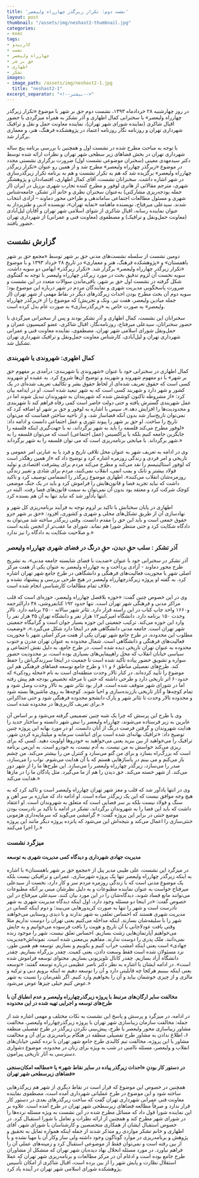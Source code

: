 ```yaml
---
title: 'نشست دوم: تکرار زیرگذر چهارراه ولیعصر'
layout: post
thumbnail: "/assets/img/neshast2-thumbnail.jpg"
categories:
- exec
tags:
- کارپیدو
- نشست
- چهارراه ولیعصر
- حق بر شر
- اطهاری
- تشکر
images:
- image_path: /assets/img/neshast2-1.jpg
  title: "neshast2-1"
excerpt_separator: "<!--بیشتر-->"
---
```


در روز چهارشنبه ۲۸ خردادماه ۱۳۹۳، نشست دوم حق بر شهر با موضوع «تکرار زیرگذر چهارراه ولیعصر» با سخنرانی کمال اطهاری و آذر تشکر به همراه میزگردی با حضور اقبال شاکری (نماینده شورای شهر تهران)، نماینده معاونت حمل و نقل و ترافیک شهرداری تهران و روزنامه نگار روزنامه اعتماد در پژوهشکده فرهنگ، هنر، و معماری برگزار شد. 

<!--بیشتر-->

با توجه به مباحث مطرح شده در نشست اول و همچنین با بررسی برنامه پنج ساله شهرداری تهران در بخش فضاهای زیر سطحی شهر تهران و نظرات ارائه شده توسط دکتر سیدمهدی معینی (سخنران موضوعی نشست اول) ضرورت برگزاری نشستی مجدد در موضوع «زیرگذر چهارراه ولیعصر» مطرح شد و از همین رو عنوان «تکرار زیرگذر چهارراه ولیعصر» برگزیده شد که هم به تکرار نشست و هم به برنامه تکرار زیرگذرسازی در شهر اشاره داشت. سخنرانان نشست، آقای کمال اطهاری، اقتصاددان و پژوهشگر شهری، مترجم مقالاتی از هانری لوفور و مطرح کننده تجارب شهری برزیل در ایران (از جمله بودجه‌ریزی مشارکتی) به‌عنوان سخنران نظری و خانم آذر تشکر، جامعه‌شناس شهری و مسئول مطالعات اجتماعی ساماندهی و طراحی محور دماوند – آزادی انتخاب شدند. سیدعلی میرفتاح، نویسنده ماهنامه «نمایه تهران»، نویسنده ادبی و طنزپرداز به عنوان نماینده رسانه، اقبال شاکری از شوای اسلامی شهر تهران و آقایان لیل‌آبادی (معاونت حمل‌ونقل و ترافیک) و مصطفوی (معاونت فنی و عمرانی) از شهرداری تهران حضور یافتند.

## گزارش نشست
دومین نشست از سلسله نشست‌های مدنی حق بر شهر توسط «مجمع حق بر شهر باهمستان» و «پژوهشکده فرهنگ، هنر و معماری» در تاریخ ۲۸ خرداد ۱۳۹۳ و با موضوع «تکرار زیرگذر چهارراه ولیعصر» برگزار شد. «تکرار زیرگذر» ایهامی دو سویه داشت. سویه نخست آن لزوم تدقیق بحث در مورد زیرگذر چهارراه ولیعصر با توجه به گفتگوی شکل گرفته در نشست اول حق بر شهر، باقی‌ماندن سوالات متعدد در این نشست و ضرورت پاسخگویی مدیریت شهری و نمایندگان مردم در شهر درباره این موضوع بود؛ سویه دوم آن بحث مطرح بودن احداث زیرگذرهای دیگر در نقاط مهمی از شهر تهران (از جمله میادین ولیعصر، هفت تیر، ونک و تجریش) که موضوع را از «زیرگذر چهارراه ولیعصر» به صورت خاص به «زیرگذرسازی» به صورت عام بدل کرده است.

سخنرانان این نشست، کمال اطهاری و آذر تشکر بودند و پس از سخنرانی میزگردی با حضور سخنرانان، سیدعلی میرفتاح، روزنامه‌نگار، اقبال شاکری، عضو کمیسیون عمران و حمل‌ونقل شورای اسلامی شهر تهران، مصطفوی، نماینده معاونت فنی و عمرانی شهرداری تهران و لیل‌‌آبادی، کارشناس معاونت حمل‌ونقل و ترافیک شهرداری تهران تشکیل شد.

### کمال اطهری: شهروندی یا شهربندی
کمال اطهاری در سخنرانی خود با عنوان «شهروندی یا شهربندی: درآمدی بر مفهوم حق بر شهر» با دو مفهوم شهروند و شهربند و توضیح آن‌ها شروع کرد. به عقیده او شهروند کسی است که حقوق تعریف شده‌ای از لحاظ حقوق بشر و تکالیف تعریف شده‌ای در یک کشور و شهر دارد و شهربند کسی است که به شهر تبعید شده است. او در ایدامه بیان کرد: «از مشروطه تاکنون کوشش شده که شهربندان به شهروندان تبدیل شوند اما در عمل شهربندی گسترش یافته و حتی دولت حاضر است کمی رفاه فراهم کند تا شهربندی و محدودیت‌ها را افزایش دهد.»، سپس با اشاره به لوفور و حق بر شهر او اضافه کرد که نمی‌توان تاریخ‌ساز شد بدون آنکه فضاساز شد، و از ناحیه ساختن فضاست که می‌توان تاریخ را ساخت. او حق بر شهر را پیوند تئوری و عمل اجتماعی دانست و ادامه داد: «لوفور مطرح می‌کند فلسفه را باید به شهر برگرداند، نه با جهت‌گیری اینکه فلسفه را جایگزین جامعه کنیم بلکه با پراکسیس (عمل اجتماعی) است که می‌توان فلسفه را به شهر برگرداند. با میانجی برنامه‌ریزی است که می توان فلسفه را به شهر برگرداند.»

وی در ادامه به تعریف شهر به عنوان محل تلاقی تاریخ و فرد یا به عبارتی امر عمومی و تاریخی و امر فردی و زندگی روزمره اشاره کرد و توضیح داد که «از همین رهگذر است که لوفور استالینیسم را نقد می‌کند و مطرح می‌کند مردم برای پیشرفت اقتصادی و تولید فولاد بیشتر و تانک و بمب اتمی، انقلاب نمی‌کنند، مردم برای شادی و تغییر زندگی روزمره‌شان انقلاب می‌کنند». اطهاری موضوع زیرگذر را انضمامی توصیف کرد و تاکید داشت که نباید تجرید فضا و قانون‌هایش را فراموش کرد و باید در یک جنگ موضعی کوچک شرکت کرد و معتقد بود بدون آن نمی‌توان به سمت قانون‌های فضا رفت. البته در انتها یادآور شد که نباید تنها به آن هم بسنده کرد.

اطهاری در پایان سخنانش با تاکید بر لزوم توجه به فرآیند برنامه‌ریزی کل شهر و نهادسازی آن از طریق تشکل‌های محلی و شهری و کشوری، افزود: «حق بر شهر جزو حقوق جمعی است و باید این حق را مقدم دانست. وقتی زیرگذر ساخته شد می‌توان به دادگاه شکایت کرد و حتی منتظر شورا هم نماند. شورای ما عقب‌تر از انجمن بلدیه است و صلاحیت شکایت به دادگاه را نیز ندارد.»
### آذر تشکر : سلب حقِ دیدن، حقِ درنگ در فضای شهری چهارراه ولیعصر
آذر تشکر در سخنرانی خود با عنوان «ضدیت با فضای شایسته جامعه مدنی»، به تشریح طرح محور دماوند - آزادی پرداخت و به چهارراه ولیعصر به عنوان یکی از هفت مرکز اصلی شهر با محوریت فعالیت‌های فرهنگی و دانشگاهی در طرح جامع شهر تهران اشاره کرد. به گفته او پروژه زیرگذرچهارراه ولیعصر در هیچ طرحی بررسی و پیشنهاد نشده و خلاف تمام مطالعات کارشناسی انجام شده است.

وی در این خصوص چنین گفت: «حوزه بلافصل چهارراه ولیعصر، حوزه‌ای است که قلب مراکز مدنی و فرهنگی شهر تهران است. تنها حدود ۱۹۲ کتابفروشی، ۳۸ دارالترجمه و۱۶۶۰ واحد چاپ کتاب در این راسته قرار دارد. تئاتر شهر سالانه ۲۵۰۰ برنامه دارد. تالار وحدت ۱۵۰ برنامه دارد. دانشگاه امیرکبیر۱۲ هزار نفر و دانشگاه تهران ۳۵ هزار نفر را وارد این حوزه می‌کند. ترکیب جمعیتی این حوزه بسیار جوان است و گرانیگاه جمعیتی شهر تهران است. جامعه مدنی دانشگاهی هم در اینجا دارد شکل می‌گیرد.»، «وضعیت مطلوب این محدوده، در طرح جامع شهر تهران یکی از هفت مرکز اصلی شهر با محوریت فعالیت‌های فرهنگی و دانشگاهی است. شمال محدوده به عنوان تهران مدرن و جنوب محدوده به عنوان تهران تاریخی دیده شده است. در طرح جامع، به دلیل نقش اجتماعی و سیاسی‌ خیابان انقلاب که محل راهپیمایی‌های بسیاری بوده است، بر محدودیت حضور سواره و تشویق حضور پیاده تأکید شده است تا جمعیت در اینجا سرزندگی‌اش را حفظ کند. طرح‌های تفصیلی مناطق ۶ و ۱۱ و طرح جامع توسعه فضاهای فرهنگی هم این موضوع را تأیید کرده‌‌اند. در کنار تالار وحدت منطقه‌ای است به نام «محله رودکی» که حدود۶۰ اثر تاریخی دارد و طرحی داشته که حتی تا مرحله تخصیص بودجه هم پیش رفته اما در شورای شهر متوقف شده است. قرار بود تئاتر شهر به تالار وحدت وصل شود و تمام کوچه‌ها و آثار تاریخی باززنده‌سازی و احیا شوند. کوچه‌ها به روی ماشین‌ها بسته شود و محدوده تالار وحدت تا تئاتر شهر و پارک دانشجو محدوده فرهنگی شود و حتی مذاکراتی برای تعریف کاربری‌ها در محدوده شده است.»

وی با طرح این پرسش که چرا یک شبه چنین تصمیمی گرفته می‌شود و بر اساس آن عابرین به زیر فرستاده می‌شوند، چهارراه ولیعصر را نبض شهر دانسته و ساختار جدید را هدایت شهروندان و گرفتن فرصت درنگ از آنان دانست. او در مورد بهانه این پروژه چنین توضیح داد: «ترافیک بهانه‌‌ای شده است برای انباشت سرمایه و میلیتاریزه کردن شهر. ترافیک را می‌خواهید از بین ببرید یعنی می‌خواهید به خودروها اولویت دهید. کسی که برای من برنامه‎‌ریزی می‌کند حواسش به من نیست. به آدم نیست، به خودرو است. به این است که بزرگ‌راه بسازد و برای من گتو می‌سازد و کنترل من را بیشتر می‌کند. من چشم باز می‌کنم و می‌ بینم در پاساژهایی هستم که با آن هدایت می‌شوم. نواب را می‌سازد، صدر را می‌سازد، زیرگذر چهارراه ولیعصر را می‌سازد. این طرح‌ها ما را از شهر دور می‌کند. از شهر خسته می‌کند. حق دیدن را هم از ما می‌گیرد. مثل پادگان ما را در مازها هدایت می‌کند.»

وی در انتها یادآور شد که قلب و مغز شهر تهران چهارراه ولیعصر است و تاکید کرد که به هیچ وجه موافق نیست که این یک زیرگذر ساده است. او ادامه داد که مبارزه بر سر آهن و سنگ و فولاد نیست بلکه بر سر فضایی است که متعلق به شهروندان است. او اعتقاد داشت که باید این فضا را به شهروندان برگرداند. تشکر در ادامه با تاکید بر نادرست بودن موضع خنثی در برابر این پروژه گفت: « گرامشی می‌گوید که سرمایه‌داری هژمونی خنثی‌سازی را اعمال می‌کند و نتیجه‌اش این می‌شود که پانزده پروژه دیگر مانند این پروژه را اجرا می‌کنند.»

### میزگرد نشست
#### مدیریت جهادی شهرداری و دیدگاه کمی مدیریت شهری به توسعه
در میزگرد این نشست، علی طیبی مدیر پنل از «مجمع حق بر شهر باهمستان» با اشاره به اینکه زیرگذر چهارراه ولیعصر تنها یک پروژه شهرسازی، عمرانی و ترافیکی نیست بلکه یک موضوع مدنی است که با زندگی روزمره مردم سر و کار دارد، نخست از سیدعلی میرفتاح خواست به عنوان نماینده مطبوعات و به دلیل نظرشان مبنی بر آنکه مطبوعات می‌توانند مانع فساد شوند، دیدگاه‌شان را در این مورد بیان کنند.
سیدعلی میرفتاح در این خصوص گفت: «در اینجا دو مسئله وجود دارد، اول اینکه دیدگاه مدیریت شهری به شهر نادرست است و شهر را تنها به صورت کریدورهایی می‌بیند؛ و دوم اینکه کسانی در مدیریت شهری هستند که احساس تعلقی به شهر ندارند و با دیدی روستایی می‌خواهند شهر را با سلیقه‌شان بسازند. اینکه مداخله می‌کنیم یعنی تهران را دوست نداریم مثلا وقتی بافت عودلاجانی با آن تاریخ و هویت را بافت فرسوده می‌خوانیم و به جایش می‌خواهیم آپارتمان‌هایی زشت بسازیم. احساس تعلق نیست، شهر را موجود زنده نمی‌دانند. ملک پدری را دوست ندارند. مفاهیم بی‌معنی شده است. نمونه‌اش«مدیریت جهادی» است یعنی اینکه امشب خراب کنیم و بکوبیم و بسازیم. توسعه هم همین طور، نزد مسئولان شده است فقط وسعت دادن، یعنی کمیت. چقدر بزرگراه بسازیم. چقدر دانشگاه آزاد بسازیم. چقدر کانال تلویزیونی بسازیم. محتوای توسعه فراموش شده است». در ادامه ایشان با اشاره به نظر دکتر ناصر عظیمی درباره توسعه گفتند: «توسعه یعنی اینکه ببینیم هرکجا چه قابلیتی دارد و آن را توسعه دهیم نه اینکه برویم دبی و ترکیه و مالزی و از چیزی خوشمان بیاید و آن را بخواهیم وارد کنیم. اگر تلقی‌مان را نسبت به شهر عوض کنیم خیلی چیزها عوض می‌شود.»

#### مخالفت سایر ارگان‌های مرتبط با پروژه زیرگذرچهارراه ولیعصر و عدم انطباق آن با طرح‌های توسعه و اجرایی تهیه شده در این محدوده
در ادامه، در میزگرد و پرسش و پاسخ این نشست به نکات مختلف و مهمی اشاره شد از جمله: مخالفت سازمان زیباسازی شهر تهران با پروژه زیرگذرچهارراه ولیعصر، مخالفت مشاور زیباسازی محور ولیعصر با طرح، پیش‌بینی نکردن زیرگذر در طرح تفصیلی منطقه ۶، اطلاع ندادن به مشاور طرح تفصیلی منطقه در هنگام برنامه‌ریزی برای آن و مخالفت مشاور با این پروژه، مخالفت تیم کالبدی طرح جامع شهر تهران با نرده کشی خیابان‌های انقلاب و ولیعصر، مسئله ناامنی در شب به ویژه برای زنان در محدوده، موضوع دشواری دسترسی به آثار تاریخی پیرامون.

#### در دستور کار بودنِ «احداث زیرگذر پیاده در سایر نقاط شهر» یا «مطالعه امکان‌سنجی فضاهای زیرسطحی شهر تهران»
همچنین در خصوص این موضوع که قرار است در نقاط دیگری از شهر هم زیرگذرهایی ساخته شود و این موضوع در طرح عملیاتی شهرداری آمده است، مصطفوی نماینده معاونت فنی عمرانی شهرداری تهران گفت که ساخت زیرگذرهای بعدی در دستور کار قرار ندارد و صرفاً مطالعه فضاهای زیرسطحی شهر تهران در طرح آمده است. علاوه بر این نماینده شورا قول داد که مسائل مطرح شده در این نشست به ویژه مسئله نرده‌ها را در شورای شهر مطرح کند و همچنین از ارائه نظرات و تعامل با شورا استقبال کرد.
در خصوص استقبال ایشان از همکاری متخصصین و کارشناسان با شورای شهر، آقای اطهاری و خانم تشکر مواردی رو متذکر شدند از جمله اینکه همواره تمایل به تحقیق و پژوهش و برنامه‌‌ریزی در موارد گوناگون وجود داشته ولی ساز وکار آن یا مهیا نشده و یا از بین رفته است و نمی‌‌توان فقط از موضوعی استقبال کرد و زمینه‌های عملی آن را فراهم نیاورد. در مورد مسئله انحلال نهاد دیده‌بان شهر تهران که متشکل از مشاوران طرح جامع بوده است و ادغام آن در مرکز مطالعات و برنامه‌ریزی شهر تهران که عملا استقلال نظارت و پایش شهر را از بین برده است، اقبال شاکری از امکان تأسیس پژوهشکده شورای اسلامی شهر تهران در آینده یاد کرد.
